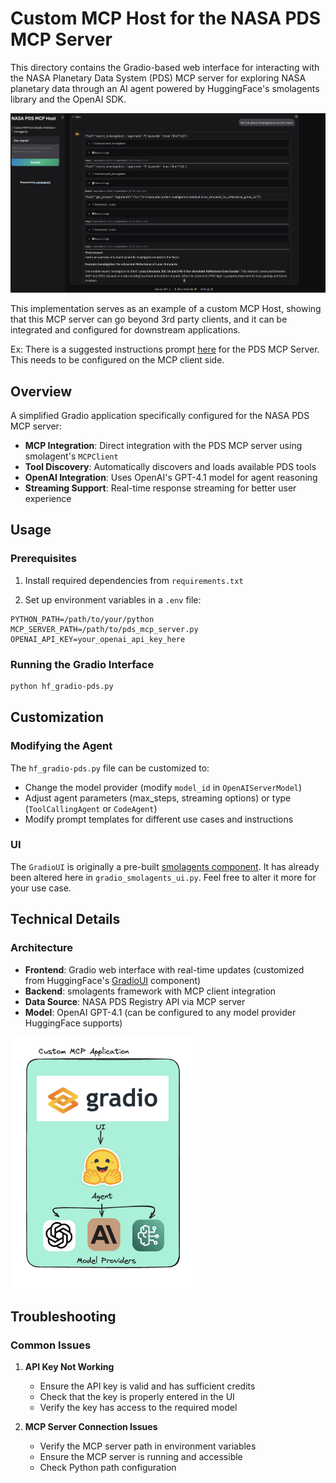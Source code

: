 # Custom MCP Host for the NASA PDS MCP Server

This directory contains the Gradio-based web interface for interacting with the NASA Planetary Data System (PDS) MCP server for exploring NASA planetary data through an AI agent powered by HuggingFace's smolagents library and the OpenAI SDK.

<img width="800" alt="NASA PDS MCP Host Interface" src="images/NASA_PDS_MCP_Host.png" />

This implementation serves as an example of a custom MCP Host, showing that this MCP server can go beyond 3rd party clients, and it can be integrated and configured for downstream applications.

Ex: There is a suggested instructions prompt [here](./README.md) for the PDS MCP Server. This needs to be configured on the MCP client side.

## Overview

A simplified Gradio application specifically configured for the NASA PDS MCP server:

- **MCP Integration**: Direct integration with the PDS MCP server using smolagent's `MCPClient`
- **Tool Discovery**: Automatically discovers and loads available PDS tools
- **OpenAI Integration**: Uses OpenAI's GPT-4.1 model for agent reasoning
- **Streaming Support**: Real-time response streaming for better user experience

## Usage

### Prerequisites

1. Install required dependencies from `requirements.txt`

2. Set up environment variables in a `.env` file:

```env
PYTHON_PATH=/path/to/your/python
MCP_SERVER_PATH=/path/to/pds_mcp_server.py
OPENAI_API_KEY=your_openai_api_key_here
```

### Running the Gradio Interface

```bash
python hf_gradio-pds.py
```

## Customization

### Modifying the Agent

The `hf_gradio-pds.py` file can be customized to:

- Change the model provider (modify `model_id` in `OpenAIServerModel`)
- Adjust agent parameters (max_steps, streaming options) or type (`ToolCallingAgent` or `CodeAgent`)
- Modify prompt templates for different use cases and instructions

### UI

The `GradioUI` is originally a pre-built [smolagents component](https://github.com/huggingface/smolagents/blob/main/src/smolagents/gradio_ui.py). It has already been altered here in `gradio_smolagents_ui.py`. Feel free to alter it more for your use case.

## Technical Details

### Architecture

- **Frontend**: Gradio web interface with real-time updates (customized from HuggingFace's [GradioUI](https://github.com/huggingface/smolagents/blob/main/src/smolagents/gradio_ui.py) component)
- **Backend**: smolagents framework with MCP client integration
- **Data Source**: NASA PDS Registry API via MCP server
- **Model**: OpenAI GPT-4.1 (can be configured to any model provider HuggingFace supports)

<img width="300" alt="MCP Host Architecture" src="images/MCP_Architecture.png" />

## Troubleshooting

### Common Issues

1. **API Key Not Working**

   - Ensure the API key is valid and has sufficient credits
   - Check that the key is properly entered in the UI
   - Verify the key has access to the required model

2. **MCP Server Connection Issues**

   - Verify the MCP server path in environment variables
   - Ensure the MCP server is running and accessible
   - Check Python path configuration
